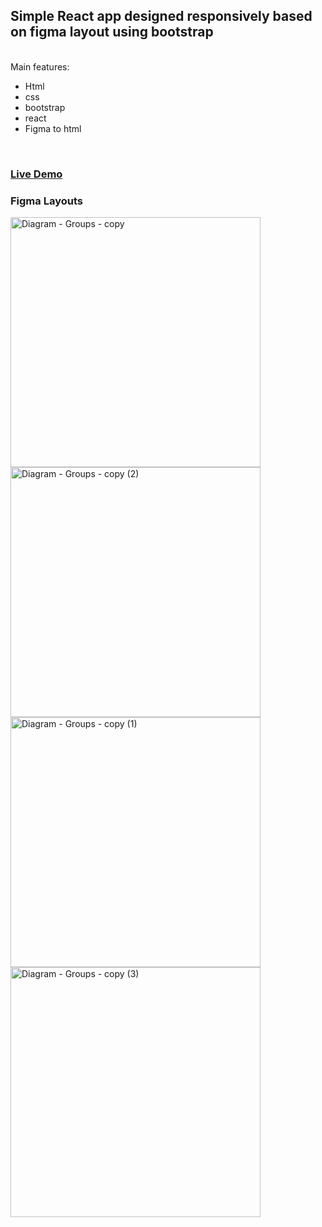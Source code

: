  <h2>Simple React app designed responsively based on figma layout using bootstrap</h2>
<br />
Main features:
<br />
<ul>
<li>Html</li>
<li>css</li>
<li>bootstrap</li>
<li>react</li>
<li>Figma to html</li>
</ul>

<br />
<h3>
<a href="mina-sb.github.io/simple-blog/
">Live Demo</a></h3>
<h3>Figma Layouts</h3>
<img width="400" alt="Diagram - Groups - copy" src="https://user-images.githubusercontent.com/110327510/220936673-031349bf-f065-4f40-9960-59c85d56fafb.png">
<img width="400" alt="Diagram - Groups - copy (2)" src="https://user-images.githubusercontent.com/110327510/220937946-6fd87bd4-7a83-4cf8-b751-15d72ef149a2.png">
<img width="400" alt="Diagram - Groups - copy (1)" src="https://user-images.githubusercontent.com/110327510/220935912-cb8380fb-f56a-47a4-81bd-fff3fe152b78.png">
<img width="400" alt="Diagram - Groups - copy (3)" src="https://user-images.githubusercontent.com/110327510/220937965-d419faed-2711-495b-b563-f148b56cda20.png">
